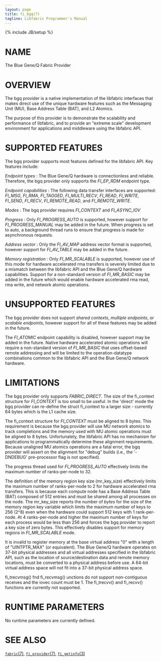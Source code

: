 ```yaml
---
layout: page
title: fi_bgq(7)
tagline: Libfabric Programmer's Manual
---
```

{% include JB/setup %}

# NAME

The Blue Gene/Q Fabric Provider

# OVERVIEW

The bgq provider is a native implementation of the libfabric interfaces
that makes direct use of the unique hardware features such as the
Messaging Unit (MU), Base Address Table (BAT), and L2 Atomics.

The purpose of this provider is to demonstrate the scalability and
performance of libfabric, and to provide an "extreme scale"
development environment for applications and middleware using the
libfabric API.

# SUPPORTED FEATURES

The bgq provider supports most features defined for the libfabric API. 
Key features include:

*Endpoint types*
: The Blue Gene/Q hardware is connectionless and reliable. Therefore, the
  bgq provider only supports the *FI_EP_RDM* endpoint type.

*Endpoint capabilities*
: The following data transfer interfaces are supported: *FI_MSG*, *FI_RMA*, *FI_TAGGED*,
  *FI_MULTI_RECV*, *FI_READ*, *FI_WRITE*, *FI_SEND*, *FI_RECV*, *FI_REMOTE_READ*,
  and *FI_REMOTE_WRITE*.

*Modes*
: The bgq provider requires *FI_CONTEXT* and *FI_ASYNC_IOV*

*Progress*
: Only *FI_PROGRESS_AUTO* is supported, however support for
  *FI_PROGRESS_MANUAL* may be added in the future.  When progress is set
  to auto, a background thread runs to ensure that progress is made for
  asynchronous requests.

*Address vector*
: Only the *FI_AV_MAP* address vector format is supported, however support
  for *FI_AV_TABLE* may be added in the future.

*Memory registration*
: Only *FI_MR_SCALABLE* is supported, however use of this mode for hardware
  accelerated rma transfers is severely limited due to a mismatch between
  the libfabric API and the Blue Gene/Q hardware capabilities. Support for
  a non-standard version of *FI_MR_BASIC* may be added in the future
  which would enable hardware accelerated rma read, rma write, and
  network atomic operations.

# UNSUPPORTED FEATURES

The bgq provider does not support *shared contexts*, *multiple endpoints*, or
*scalable endpoints*, however support for all of these features may be added
in the future.

The *FI_ATOMIC* endpoint capability is disabled, however support may be added
in the future. Native hardware accelerated atomic operations will require
a non-standard version of *FI_MR_BASIC* that uses offset-based remote
addressing and will be limited to the operation-datatype combinations common
to the libfabric API and the Blue Gene/Q network hardware.

# LIMITATIONS

The bgq provider only supports *FABRIC_DIRECT*. The size of the fi_context
structure for *FI_CONTEXT* is too small to be useful. In the 'direct' mode the
bgq provider can re-define the struct fi_context to a larger size - currently
64 bytes which is the L1 cache size.

The fi_context structure for *FI_CONTEXT* must be aligned to 8 bytes. This requirement is because
the bgq provider will use MU network atomics to track completions and the memory
used with MU atomic operations must be aligned to 8 bytes. Unfortunately, the libfabric API
has no mechanism for applications to programmatically determine these alignment
requirements. Because unaligned MU atomics operations are a fatal error, the
bgq provider will assert on the alignment for "debug" builds (i.e., the '-DNDEBUG'
pre-processor flag is not specified).

The progress thread used for *FI_PROGRESS_AUTO* effectively limits the maximum
number of ranks-per-node to 32.

The definition of the memory region key size (mr_key_size) effectively limits
the maximum number of ranks-per-node to 2 for hardware accelerated rma transfers.
This is because each compute node has a Base Address Table (BAT) composed of
512 entries and must be shared among all processes on the node. The mr_key_size
reports the number of *bytes* for the size of the memory region key variable which
limits the maximum number of keys to 256 (2^8) even when the hardware could support
512 keys with 1 rank-per-node. At 4 ranks-per-node and higher the maximum
number of keys for each process would be less than 256 and forces the bgq provider
to report a key size of zero bytes. This effectively disables support for memory
regions in *FI_MR_SCALABLE* mode.

It is invalid to register memory at the base virtual address "0" with a
length of "UINTPTR_MAX" (or equivalent). The Blue Gene/Q hardware operates on
37-bit physical addresses and all virtual addresses specified in the libfabric
API, such as the location of source/destination data and remote memory locations,
must be converted to a physical address before use. A 64-bit virtual address
space will not fit into a 37-bit physical address space.

fi_trecvmsg() fnd fi_recvmsg() unctions do not support non-contiguous receives
and the iovec count must be 1. The fi_trecvv() and fi_recvv() functions are
currently not supported.

# RUNTIME PARAMETERS

No runtime parameters are currently defined.

# SEE ALSO

[`fabric`(7)](fabric.7.html),
[`fi_provider`(7)](fi_provider.7.html),
[`fi_getinfo`(3)](fi_getinfo.3.html)
